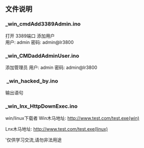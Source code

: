 ## 文件说明



### _win_cmdAdd3389Admin.ino

打开 3389端口 添加用户  
用户: admin
密码: admin@lr3800

### _win_CMDaddAdminUser.ino

添加管理员
用户: admin
密码: admin@lr3800



###  _win_hacked_by.ino
输出语句



### _win_lnx_HttpDownExec.ino

win/linux下载者
Win木马地址: http://www.test.com/test.exe(win)

Lnx木马地址: http://www.test.com/test.exe(linux)



'仅供学习交流,请勿非法用途


